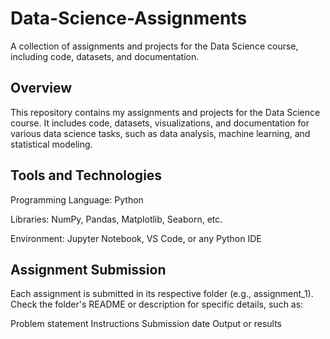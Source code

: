 # Data-Science-Assignments
A collection of assignments and projects for the Data Science course, including code, datasets, and documentation.

## Overview
This repository contains my assignments and projects for the Data Science course. It includes code, datasets, visualizations, and documentation for various data science tasks, such as data analysis, machine learning, and statistical modeling.

## Tools and Technologies
Programming Language: Python

Libraries: NumPy, Pandas, Matplotlib, Seaborn, etc.

Environment: Jupyter Notebook, VS Code, or any Python IDE

## Assignment Submission
Each assignment is submitted in its respective folder (e.g., assignment_1). Check the folder's README or description for specific details, such as:

Problem statement
Instructions
Submission date
Output or results




